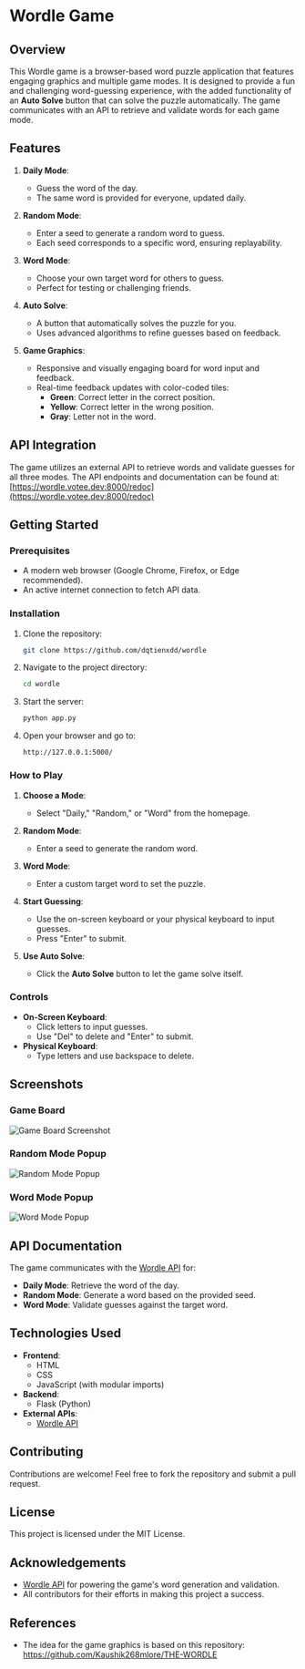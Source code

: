﻿# Wordle Game

## Overview
This Wordle game is a browser-based word puzzle application that features engaging graphics and multiple game modes. It is designed to provide a fun and challenging word-guessing experience, with the added functionality of an **Auto Solve** button that can solve the puzzle automatically. The game communicates with an API to retrieve and validate words for each game mode.

## Features

1. **Daily Mode**:
   - Guess the word of the day.
   - The same word is provided for everyone, updated daily.

2. **Random Mode**:
   - Enter a seed to generate a random word to guess.
   - Each seed corresponds to a specific word, ensuring replayability.

3. **Word Mode**:
   - Choose your own target word for others to guess.
   - Perfect for testing or challenging friends.

4. **Auto Solve**:
   - A button that automatically solves the puzzle for you.
   - Uses advanced algorithms to refine guesses based on feedback.

5. **Game Graphics**:
   - Responsive and visually engaging board for word input and feedback.
   - Real-time feedback updates with color-coded tiles:
     - **Green**: Correct letter in the correct position.
     - **Yellow**: Correct letter in the wrong position.
     - **Gray**: Letter not in the word.

## API Integration
The game utilizes an external API to retrieve words and validate guesses for all three modes. The API endpoints and documentation can be found at:
[https://wordle.votee.dev:8000/redoc](https://wordle.votee.dev:8000/redoc)

## Getting Started

### Prerequisites
- A modern web browser (Google Chrome, Firefox, or Edge recommended).
- An active internet connection to fetch API data.

### Installation
1. Clone the repository:
   ```bash
   git clone https://github.com/dqtienxdd/wordle
   ```
2. Navigate to the project directory:
   ```bash
   cd wordle
   ```
3. Start the server:
   ```bash
   python app.py
   ```
4. Open your browser and go to:
   ```
   http://127.0.0.1:5000/
   ```

### How to Play

1. **Choose a Mode**:
   - Select "Daily," "Random," or "Word" from the homepage.

2. **Random Mode**:
   - Enter a seed to generate the random word.

3. **Word Mode**:
   - Enter a custom target word to set the puzzle.

4. **Start Guessing**:
   - Use the on-screen keyboard or your physical keyboard to input guesses.
   - Press "Enter" to submit.

5. **Use Auto Solve**:
   - Click the **Auto Solve** button to let the game solve itself.

### Controls

- **On-Screen Keyboard**:
  - Click letters to input guesses.
  - Use "Del" to delete and "Enter" to submit.
- **Physical Keyboard**:
  - Type letters and use backspace to delete.

## Screenshots

### Game Board
![Game Board Screenshot](screenshot.png)

### Random Mode Popup
![Random Mode Popup](random_mode_popup.png)

### Word Mode Popup
![Word Mode Popup](word_mode_popup.png)

## API Documentation
The game communicates with the [Wordle API](https://wordle.votee.dev:8000/redoc) for:

- **Daily Mode**: Retrieve the word of the day.
- **Random Mode**: Generate a word based on the provided seed.
- **Word Mode**: Validate guesses against the target word.

## Technologies Used

- **Frontend**:
  - HTML
  - CSS
  - JavaScript (with modular imports)
- **Backend**:
  - Flask (Python)
- **External APIs**:
  - [Wordle API](https://wordle.votee.dev:8000/redoc)

## Contributing
Contributions are welcome! Feel free to fork the repository and submit a pull request.

## License
This project is licensed under the MIT License.

## Acknowledgements
- [Wordle API](https://wordle.votee.dev:8000/redoc) for powering the game's word generation and validation.
- All contributors for their efforts in making this project a success.

## References
- The idea for the game graphics is based on this repository: https://github.com/Kaushik268mlore/THE-WORDLE

